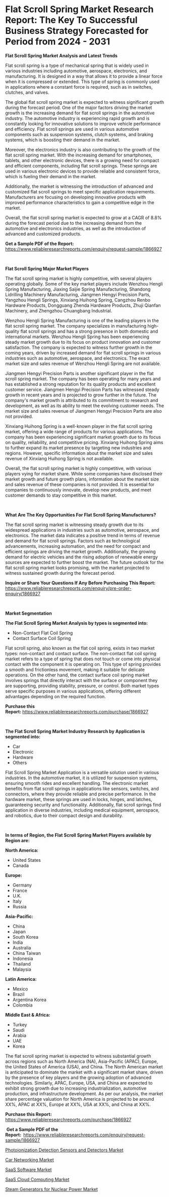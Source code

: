 <p><h1>Flat Scroll Spring Market Research Report: The Key To Successful Business Strategy Forecasted for Period from 2024 - 2031</h1></p><p><strong>Flat Scroll Spring Market Analysis and Latest Trends</strong></p>
<p><p>Flat scroll spring is a type of mechanical spring that is widely used in various industries including automotive, aerospace, electronics, and manufacturing. It is designed in a way that allows it to provide a linear force when it is compressed or extended. This type of spring is commonly used in applications where a constant force is required, such as in switches, clutches, and valves.</p><p>The global flat scroll spring market is expected to witness significant growth during the forecast period. One of the major factors driving the market growth is the increasing demand for flat scroll springs in the automotive industry. The automotive industry is experiencing rapid growth and is constantly looking for innovative solutions to improve vehicle performance and efficiency. Flat scroll springs are used in various automotive components such as suspension systems, clutch systems, and braking systems, which is boosting their demand in the market.</p><p>Moreover, the electronics industry is also contributing to the growth of the flat scroll spring market. With the increasing demand for smartphones, tablets, and other electronic devices, there is a growing need for compact and efficient components, including flat scroll springs. These springs are used in various electronic devices to provide reliable and consistent force, which is fueling their demand in the market.</p><p>Additionally, the market is witnessing the introduction of advanced and customized flat scroll springs to meet specific application requirements. Manufacturers are focusing on developing innovative products with improved performance characteristics to gain a competitive edge in the market.</p><p>Overall, the flat scroll spring market is expected to grow at a CAGR of 8.8% during the forecast period due to the increasing demand from the automotive and electronics industries, as well as the introduction of advanced and customized products.</p></p>
<p><strong>Get a Sample PDF of the Report:&nbsp;</strong> <a href="https://www.reliableresearchreports.com/enquiry/request-sample/1866927">https://www.reliableresearchreports.com/enquiry/request-sample/1866927</a></p>
<p>&nbsp;</p>
<p><strong>Flat Scroll Spring Major Market Players</strong></p>
<p><p>The flat scroll spring market is highly competitive, with several players operating globally. Some of the key market players include Wenzhou Hengli Spring Manufacturing, Jiaxing Saijie Spring Manufacturing, Shandong Lidrilling Machinery Manufacturing, Jiangmen Hengyi Precision Parts, Yangzhou Hengli Springs, Xinxiang Huihong Spring, Cangzhou Renbo Hardware Products, Dongguang Zhenda Hardware Products, Zhuji Qianfan Machinery, and Zhengzhou Chuangbang Industrial.</p><p>Wenzhou Hengli Spring Manufacturing is one of the leading players in the flat scroll spring market. The company specializes in manufacturing high-quality flat scroll springs and has a strong presence in both domestic and international markets. Wenzhou Hengli Spring has been experiencing steady market growth due to its focus on product innovation and customer satisfaction. The company is expected to witness further growth in the coming years, driven by increased demand for flat scroll springs in various industries such as automotive, aerospace, and electronics. The exact market size and sales revenue of Wenzhou Hengli Spring are not available.</p><p>Jiangmen Hengyi Precision Parts is another significant player in the flat scroll spring market. The company has been operating for many years and has established a strong reputation for its quality products and excellent customer service. Jiangmen Hengyi Precision Parts has witnessed steady growth in recent years and is projected to grow further in the future. The company's market growth is attributed to its commitment to research and development, as well as its ability to meet the evolving customer needs. The market size and sales revenue of Jiangmen Hengyi Precision Parts are also not provided.</p><p>Xinxiang Huihong Spring is a well-known player in the flat scroll spring market, offering a wide range of products for various applications. The company has been experiencing significant market growth due to its focus on quality, reliability, and competitive pricing. Xinxiang Huihong Spring aims to further expand its market presence by targeting new industries and regions. However, specific information about the market size and sales revenue of Xinxiang Huihong Spring is not available.</p><p>Overall, the flat scroll spring market is highly competitive, with various players vying for market share. While some companies have disclosed their market growth and future growth plans, information about the market size and sales revenue of these companies is not provided. It is essential for companies to continuously innovate, develop new products, and meet customer demands to stay competitive in this market.</p></p>
<p>&nbsp;</p>
<p><strong>What Are The Key Opportunities For Flat Scroll Spring Manufacturers?</strong></p>
<p><p>The flat scroll spring market is witnessing steady growth due to its widespread applications in industries such as automotive, aerospace, and electronics. The market data indicates a positive trend in terms of revenue and demand for flat scroll springs. Factors such as technological advancements, increasing automation, and the need for compact and efficient springs are driving the market growth. Additionally, the growing demand for electric vehicles and the rising adoption of renewable energy sources are expected to further boost the market. The future outlook for the flat scroll spring market looks promising, with the market projected to witness sustained growth during the forecast period.</p></p>
<p><strong>Inquire or Share Your Questions If Any Before Purchasing This Report:</strong> <a href="https://www.reliableresearchreports.com/enquiry/pre-order-enquiry/1866927">https://www.reliableresearchreports.com/enquiry/pre-order-enquiry/1866927</a></p>
<p>&nbsp;</p>
<p><strong>Market Segmentation</strong></p>
<p><strong>The Flat Scroll Spring Market Analysis by types is segmented into:</strong></p>
<p><ul><li>Non-Contact Flat Coil Spring</li><li>Contact Surface Coil Spring</li></ul></p>
<p><p>Flat scroll spring, also known as the flat coil spring, exists in two market types: non-contact and contact surface. The non-contact flat coil spring market refers to a type of spring that does not touch or come into physical contact with the component it is operating on. This type of spring provides a smooth and frictionless movement, making it suitable for delicate operations. On the other hand, the contact surface coil spring market involves springs that directly interact with the surface or component they are supporting, providing stability, pressure, or control. Both market types serve specific purposes in various applications, offering different advantages depending on the required function.</p></p>
<p><strong>Purchase this Report:&nbsp;</strong><a href="https://www.reliableresearchreports.com/purchase/1866927">https://www.reliableresearchreports.com/purchase/1866927</a></p>
<p>&nbsp;</p>
<p><strong>The Flat Scroll Spring Market Industry Research by Application is segmented into:</strong></p>
<p><ul><li>Car</li><li>Electronic</li><li>Hardware</li><li>Others</li></ul></p>
<p><p>Flat Scroll Spring Market Application is a versatile solution used in various industries. In the automotive market, it is utilized for suspension systems, ensuring smooth rides and excellent handling. The electronic market benefits from flat scroll springs in applications like sensors, switches, and connectors, where they provide reliable and precise performance. In the hardware market, these springs are used in locks, hinges, and latches, guaranteeing security and functionality. Additionally, flat scroll springs find application in diverse industries, including medical equipment, aerospace, and robotics, due to their compact design and durability.</p></p>
<p>&nbsp;</p>
<p><strong>In terms of Region, the Flat Scroll Spring Market Players available by Region are:</strong></p>
<p>
    <p> <strong> North America: </strong>
        <ul>
            <li>United States</li>
            <li>Canada</li>
        </ul>
        </p> 
    <p> <strong> Europe: </strong>
        <ul>
            <li>Germany</li>
            <li>France</li>
            <li>U.K.</li>
            <li>Italy</li>
            <li>Russia</li>
        </ul>
        </p> 
    <p> <strong> Asia-Pacific: </strong>
        <ul>
            <li>China</li>
            <li>Japan</li>
            <li>South Korea</li>
            <li>India</li>
            <li>Australia</li>
            <li>China Taiwan</li>
            <li>Indonesia</li>
            <li>Thailand</li>
            <li>Malaysia</li>
        </ul>
        </p> 
    <p> <strong> Latin America: </strong>
        <ul>
            <li>Mexico</li>
            <li>Brazil</li>
            <li>Argentina Korea</li>
            <li>Colombia</li>
        </ul>
        </p> 
    <p> <strong> Middle East & Africa: </strong>
        <ul>
            <li>Turkey</li>
            <li>Saudi</li>
            <li>Arabia</li>
            <li>UAE</li>
            <li>Korea</li>
        </ul>
    </p>
    </p>
<p><p>The flat scroll spring market is expected to witness substantial growth across regions such as North America (NA), Asia-Pacific (APAC), Europe, the United States of America (USA), and China. The North American market is anticipated to dominate the market with a significant market share, driven by the presence of key players and the growing adoption of advanced technologies. Similarly, APAC, Europe, USA, and China are expected to exhibit strong growth due to increasing industrialization, automotive production, and infrastructure development. As per our analysis, the market share percentage valuation for North America is projected to be around XX%, APAC at XX%, Europe at XX%, USA at XX%, and China at XX%.</p></p>
<p><strong>Purchase this Report: </strong><a href="https://www.reliableresearchreports.com/purchase/1866927">https://www.reliableresearchreports.com/purchase/1866927</a></p>
<p>&nbsp;<strong>Get a Sample PDF of the Report:&nbsp;&nbsp;</strong><a href="https://www.reliableresearchreports.com/enquiry/request-sample/1866927">https://www.reliableresearchreports.com/enquiry/request-sample/1866927</a></p>
<p><strong></strong></p>
<p><p><a href="https://github.com/castoriffic/Market-Research-Report-List-2/blob/main/photoionization-detection-sensors-and-detectors-market.md">Photoionization Detection Sensors and Detectors Market</a></p><p><a href="https://medium.com/@mariabarnett2022/car-networking-market-size-and-market-trends-complete-industry-overview-2023-to-2030-bff6fe132ef7">Car Networking Market</a></p><p><a href="https://medium.com/@mariabarnett2022/saas-software-market-comprehensive-assessment-by-type-application-and-geography-357100c1a09d">SaaS Software Market</a></p><p><a href="https://medium.com/@mariabarnett2022/saas-cloud-computing-market-report-reveals-the-latest-trends-and-growth-opportunities-of-this-0d02bb99ced4">SaaS Cloud Computing Market</a></p><p><a href="https://github.com/mabutironaldo/Market-Research-Report-List-2/blob/main/steam-generators-for-nuclear-power-market.md">Steam Generators for Nuclear Power Market</a></p></p>